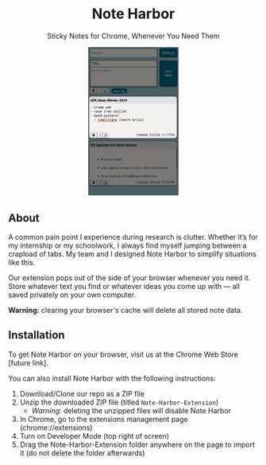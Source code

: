 <!-- markdownlint-disable-next-line -->
<div align="center">

  <!-- markdownlint-disable-next-line -->
  # Note Harbor

Sticky Notes for Chrome, 
Whenever You Need Them

  <img src="https://github.com/Note-Harbor/Note-Harbor-Extension/blob/main/img/note-harbor-demo-sceenshot.png" alt="Note Harbor Demo" width="36%" height = "45%"/>

</div>

## About

A common pain point I experience during research is clutter. Whether it’s for my internship or my schoolwork, I always find myself jumping between a crapload of tabs. My team and I designed Note Harbor to simplify situations like this. 

Our extension pops out of the side of your browser whenever you need it. Store whatever text you find or whatever ideas you come up with — all saved privately on your own computer.

**Warning:** clearing your browser's cache will delete all stored note data.

## Installation

To get Note Harbor on your browser, visit us at the Chrome Web Store [future link].

You can also install Note Harbor with the following instructions:

1. Download/Clone our repo as a ZIP file
2. Unzip the downloaded ZIP file (titled `Note-Harbor-Extension`)
   * *Warning*: deleting the unzipped files will disable Note Harbor
4. In Chrome, go to the extensions management page (chrome://extensions)
5. Turn on Developer Mode (top right of screen)
6. Drag the Note-Harbor-Extension folder anywhere on the page to import it (do not delete the folder afterwards)

